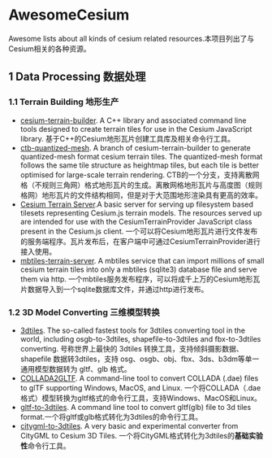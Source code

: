 # AwesomeCesium

Awesome lists about all kinds of cesium related resources.本项目列出了与Cesium相关的各种资源。

## 1 Data Processing 数据处理

### 1.1 Terrain Building 地形生产

+ [cesium-terrain-builder](https://github.com/geo-data/cesium-terrain-builder). A C++ library and associated command line tools designed to create terrain tiles for use in the Cesium JavaScript library. 基于C++的Cesium地形瓦片创建工具库及相关命令行工具。
+ [ctb-quantized-mesh](https://github.com/ahuarte47/cesium-terrain-builder/tree/master-quantized-mesh). A branch of cesium-terrain-builder to generate quantized-mesh format cesium terrain tiles. The quantized-mesh format follows the same tile structure as heightmap tiles, but each tile is better optimised for large-scale terrain rendering. CTB的一个分支，支持离散网格（不规则三角网）格式地形瓦片的生成。离散网格地形瓦片与高度图（规则格网）地形瓦片的文件结构相同，但是对于大范围地形渲染具有更高的效率。
+ [Cesium Terrain Server](https://github.com/geo-data/cesium-terrain-server).A basic server for serving up filesystem based tilesets representing Cesium.js terrain models. The resources served up are intended for use with the CesiumTerrainProvider JavaScript class present in the Cesium.js client. 一个可以将Cesium地形瓦片进行文件发布的服务端程序。瓦片发布后，在客户端中可通过CesiumTerrainProvider进行接入使用。
+ [mbtiles-terrain-server](https://github.com/TNOCS/mbtiles-terrain-server). A mbtiles service that can import millions of small cesium terrain tiles into only a mbtiles (sqlite3) database file and serve them via http. 一个mbtiles服务发布程序，可以将成千上万的Cesium地形瓦片数据导入到一个sqlite数据库文件，并通过http进行发布。

### 1.2 3D Model Converting 三维模型转换

+ [3dtiles](https://github.com/fanvanzh/3dtiles). The so-called fastest tools for 3dtiles converting tool in the world, including osgb-to-3dtiles, shapefile-to-3dtiles and fbx-to-3dtiles converting. 号称世界上最快的 3dtiles 转换工具，支持倾斜摄影数据、shapefile 数据转3dtiles，支持 osg、osgb、obj、fbx、3ds、b3dm等单一通用模型数据转为 gltf、glb 格式。
+ [COLLADA2GLTF](https://github.com/KhronosGroup/COLLADA2GLTF). A command-line tool to convert COLLADA (.dae) files to glTF supporting Windows, MacOS, and Linux. 一个将COLLADA（.dae格式）模型转换为gltf格式的命令行工具，支持Windows、MacOS和Linux。
+ [gltf-to-3dtiles](https://github.com/nxddsnc/gltf-to-3dtiles). A command line tool to convert gltf(glb) file to 3d tiles format.一个将gltf或glb格式转化为3dtiles的命令行工具。
+ [citygml-to-3dtiles](https://github.com/njam/citygml-to-3dtiles). A very basic and experimental converter from CityGML to Cesium 3D Tiles. 一个将CityGML格式转化为3dtiles的**基础实验性**命令行工具。